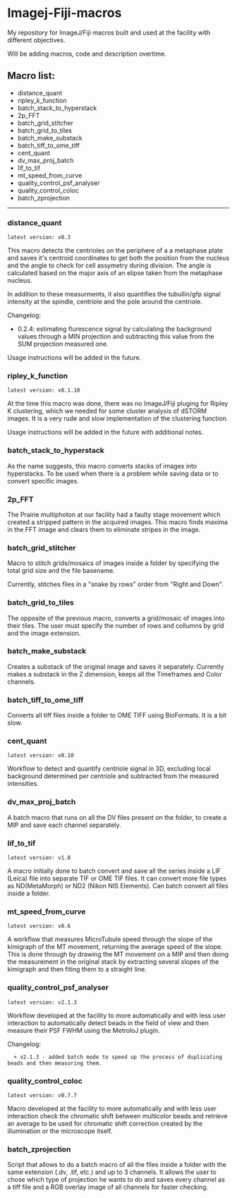 # Imagej-Fiji-macros

My repository for ImageJ/Fiji macros built and used at the facility with different objectives.

Will be adding macros, code and description overtime.

## Macro list:
+ distance_quant
+ ripley_k_function
+ batch_stack_to_hyperstack
+ 2p_FFT
+ batch_grid_stitcher
+ batch_grid_to_tiles
+ batch_make_substack
+ batch_tiff_to_ome_tiff
+ cent_quant
+ dv_max_proj_batch
+ lif_to_tif
+ mt_speed_from_curve
+ quality_control_psf_analyser
+ quality_control_coloc
+ batch_zprojection

___

### distance_quant
   ```
   latest version: v0.3
   ```

   This macro detects the centrioles on the periphere of a a metaphase plate and saves it's centroid coordinates to get both the position from the nucleus and the angle to check for cell assymetry during division. The angle is calculated based on the major axis of an elipse taken from the metaphase nucleus.

   In addition to these measurments, it also quantifies the tubullin/gfp signal intensity at the spindle, centriole and the pole around the centriole.

   Changelog:

   - 0.2.4: estimating flurescence signal by calculating the background values through a MIN projection and subtracting this value from the SUM projection measured one.

   Usage instructions will be added in the future.

### ripley_k_function
   ```
   latest version: v0.1.10
   ```

   At the time this macro was done, there was no ImageJ/Fiji pluging for Ripley K clustering, which we needed for some cluster analysis of dSTORM images. It is a very rude and slow implementation of the clustering function.

   Usage instructions will be added in the future with additional notes.

### batch_stack_to_hyperstack
   As the name suggests, this macro converts stacks of images into hyperstacks. To be used when there is a problem while saving data or to convert specific images.

### 2p_FFT
   The Prairie multiphoton at our facility had a faulty stage movement which created a stripped pattern in the acquired images. This macro finds maxima in the FFT image and clears them to eliminate stripes in the image.

### batch_grid_stitcher
   Macro to stitch grids/mosaics of images inside a folder by specifying the total grid size and the file basename.

   Currently, stitches files in a "snake by rows" order from "Right and Down".

### batch_grid_to_tiles
   The opposite of the previous macro, converts a grid/mosaic of images into their tiles. The user must specify the number of rows and collumns by grid and the image extension.

### batch_make_substack
   Creates a substack of the original image and saves it separately. Currently makes a substack in the Z dimension, keeps all the Timeframes and Color channels.

### batch_tiff_to_ome_tiff
   Converts all tiff files inside a folder to OME TIFF using BioFormats. It is a bit slow.

### cent_quant
   ```
   latest version: v0.10
   ```

   Workflow to detect and quantify centriole signal in 3D, excluding local background determined per centriole and subtracted from the measured intensities.

### dv_max_proj_batch
   A batch macro that runs on all the DV files present on the folder, to create a MIP and save each channel separately.

### lif_to_tif
   ```
   latest version: v1.8
   ```

   A macro initially done to batch convert and save all the series inside a LIF (Leica) file into separate TIF or OME TIF files. It can convert more file types as ND(MetaMorph) or ND2 (Nikon NIS Elements). Can batch convert all files inside a folder.

### mt_speed_from_curve
   ```
   latest version: v0.6
   ```

   A workflow that measures MicroTubule speed through the slope of the kimigraph of the MT movement, returning the average speed of the slope. This is done through by drawing the MT movement on a MIP and then doing the measurement in the original stack by extracting several slopes of the kimigraph and then fiting them to a straight line.

### quality_control_psf_analyser
   ```
   latest version: v2.1.3
   ```

   Workflow developed at the facility to more automatically and with less user interaction to automatically detect beads in the field of view and then measure their PSF FWHM using the MetroloJ plugin.

   Changelog:

      + v2.1.3 - added batch mode to speed up the process of duplicating beads and then measuring them.

### quality_control_coloc
   ```
   latest version: v0.7.7
   ```

   Macro developed at the facility to more automatically and with less user interaction check the chromatic shift between multicolor beads and retrieve an average to be used for chromatic shift correction created by the illumination or the microscope itself.

### batch_zprojection

   Script that allows to do a batch macro of all the files inside a folder with the same extension (.dv, .tif, etc.) and up to 3 channels. It allows the user to chose which type of projection he wants to do and saves every channel as a tiff file and a RGB overlay image of all channels for faster checking.
